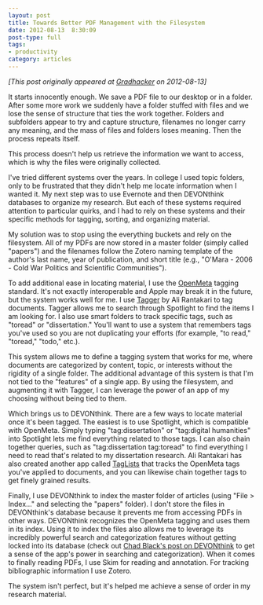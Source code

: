 ```yaml
---
layout: post
title: Towards Better PDF Management with the Filesystem
date: 2012-08-13  8:30:09
post-type: full
tags:
- productivity
category: articles
---
```

*[This post originally appeared at [Gradhacker](http://www.gradhacker.org/2012/08/13/towards-better-pdf-management-with-the-filesystem/) on 2012-08-13]*

It starts innocently enough. We save a PDF file to our desktop or in a folder. After some more work we suddenly have a folder stuffed with files and we lose the sense of structure that ties the work together. Folders and subfolders appear to try and capture structure, filenames no longer carry any meaning, and the mass of files and folders loses meaning. Then the process repeats itself.

This process doesn't help us retrieve the information we want to access, which is why the files were originally collected.

I've tried different systems over the years. In college I used topic folders, only to be frustrated that they didn't help me locate information when I wanted it. My next step was to use Evernote and then DEVONthink databases to organize my research. But each of these systems required attention to particular quirks, and I had to rely on these systems and their specific methods for tagging, sorting, and organizing material.

My solution was to stop using the everything buckets and rely on the filesystem. All of my PDFs are now stored in a master folder (simply called "papers") and the filenames follow the Zotero naming template of the author's last name, year of publication, and short title (e.g., "O'Mara - 2006 - Cold War Politics and Scientific Communities").

To add additional ease in locating material, I use the [OpenMeta](http://code.google.com/p/openmeta/) tagging standard. It's not exactly interoperable and Apple may break it in the future, but the system works well for me. I use [Tagger](http://hasseg.org/tagger/) by Ali Rantakari to tag documents. Tagger allows me to search through Spotlight to find the items I am looking for. I also use smart folders to track specific tags, such as "toread" or "dissertation." You'll want to use a system that remembers tags you've used so you are not duplicating your efforts (for example, "to read," "toread," "todo," etc.).

This system allows me to define a tagging system that works for me, where documents are categorized by content, topic, or interests without the rigidity of a single folder. The additional advantage of this system is that I'm not tied to the "features" of a single app. By using the filesystem, and augmenting it with Tagger, I can leverage the power of an app of my choosing without being tied to them.

Which brings us to DEVONthink. There are a few ways to locate material once it's been tagged. The easiest is to use Spotlight, which is compatible with OpenMeta. Simply typing "tag:dissertation" or "tag:digital humanities" into Spotlight lets me find everything related to those tags. I can also chain together queries, such as "tag:dissertation tag:toread" to find everything I need to read that's related to my dissertation research. Ali Rantakari has also created another app called [TagLists](http://hasseg.org/tagLists/) that tracks the OpenMeta tags you've applied to documents, and you can likewise chain together tags to get finely grained results.

Finally, I use DEVONthink to index the master folder of articles (using "File > Index..." and selecting the "papers" folder). I don't store the files in DEVONthink's database because it prevents me from accessing PDFs in other ways. DEVONthink recognizes the OpenMeta tagging and uses them in its index. Using it to index the files also allows me to leverage its incredibly powerful search and categorization features without getting locked into its database (check out [Chad Black's post on DEVONthink](http://parezcoydigo.wordpress.com/2008/12/18/posts-on-devonthink/) to get a sense of the app's power in searching and categorization). When it comes to finally reading PDFs, I use Skim for reading and annotation. For tracking bibliographic information I use Zotero.

The system isn't perfect, but it's helped me achieve a sense of order in my research material.
